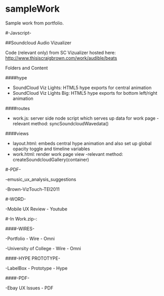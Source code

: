 sampleWork
==========

Sample work from portfolio.

#-Javscript-

##Soundcloud Audio Vizualizer

Code (relevant only) from SC Vizualizer hosted here: http://www.thisiscraigbrown.com/work/audible/beats


Folders and Content

####hype
  - SoundCloud Viz Lights: HTML5 hype exports for central animation
  - SoundCloud Viz Lights Big: HTML5 hype exports for bottom left/right animation

####routes
  - work.js: server side node script which serves up data for work page
    -relevant method: syncSoundcloudWavedata()

####views
  - layout.html: embeds central hype animation and also set up global opacity toggle and timeline variables
  - work.html: render work page view
    -relevant method: createSoundcloudGallery(container)


#-PDF-

-emusic_ux_analysis_suggestions

-Brown-VizTouch-TEI2011

#-WORD-

-Mobile UX Review - Youtube


#-In Work.zip-:

####-WIRES-

-Portfolio - Wire - Omni

-University of College - Wire - Omni
  
####-HYPE PROTOTYPE-

-LabelBox - Prototype - Hype
  
####-PDF-

-Ebay UX Issues - PDF
